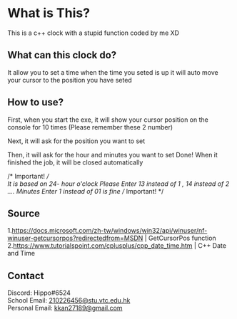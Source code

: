 # What is This?
This is a c++ clock with a stupid function coded by me XD

## What can this clock do?
It allow you to set a time when the time you seted is up it will auto move your cursor to the position you have seted

## How to use?
First, when you start the exe, it will show your cursor position on the console for 10 times (Please remember these 2 number)
  
Next, it will ask for the position you want to set
  
Then, it will ask for the hour and minutes you want to set
Done! When it finished the job, it will be closed automatically
  
/* Important! */  
It is based on 24- hour o'clock 
Please Enter 13 instead of 1 , 14 instead of 2 ....
Minutes Enter 1 instead of 01 is fine
/* Important! */

## Source
1.https://docs.microsoft.com/zh-tw/windows/win32/api/winuser/nf-winuser-getcursorpos?redirectedfrom=MSDN | GetCursorPos function  
2.https://www.tutorialspoint.com/cplusplus/cpp_date_time.htm | C++ Date and Time
  
## Contact
Discord: Hippo#6524  
School Email: 210226456@stu.vtc.edu.hk  
Personal Email: kkan27189@gmail.com
